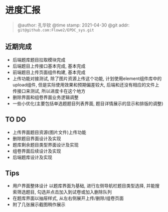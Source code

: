 # 进度汇报
> @author: 孔华钦
> @time stamp: 2021-04-30
> @git addr: `git@github.com:Flowe2/EPDC_sys.git`

## 近期完成
* 后端题库题目拉取模块完成  
* 后端题目上传接口基本完成, 基本完成  
* 前端题目上传页面组件构建, 基本完成  
* 上传功能对接测试, 除了图片资源上传这个功能, 计划使用element组件库中的upload组件, 但是实际使用效果和预期偏差较大, 后端和还没有相应的文件上传接口来测试, 所以进度卡在这个地方  
* 删除界面和组卷界面业务逻辑调整  
* 一些小优化(主要包括单选题题目列表界面, 题目详情展示的显示和排版的调整)  

## TO DO
* 上传界面题目资源(图片文件)上传功能  
* 删除题目界面设计及实现  
* 题库剩余题目类型界面设计及实现  
* 组卷界面后续设计及实现  
* 后端题库设计及实现  

## Tips
* 用户界面整体设计 以题库界面为基础, 进行左侧导航栏题目类型选择, 并能搜索筛选题目, 勾选并点击加入到试卷或加入删除队列
* 在题库界面以抽屉样式, 从左右侧展开上传/删除/组卷页面
* 附了几张展示截图稍作展示